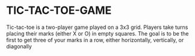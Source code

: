 # TIC-TAC-TOE-GAME
Tic-tac-toe is a two-player game played on a 3x3 grid. Players take turns placing their marks (either X or O) in empty squares. The goal is to be the first to get three of your marks in a row, either horizontally, vertically, or diagonally
